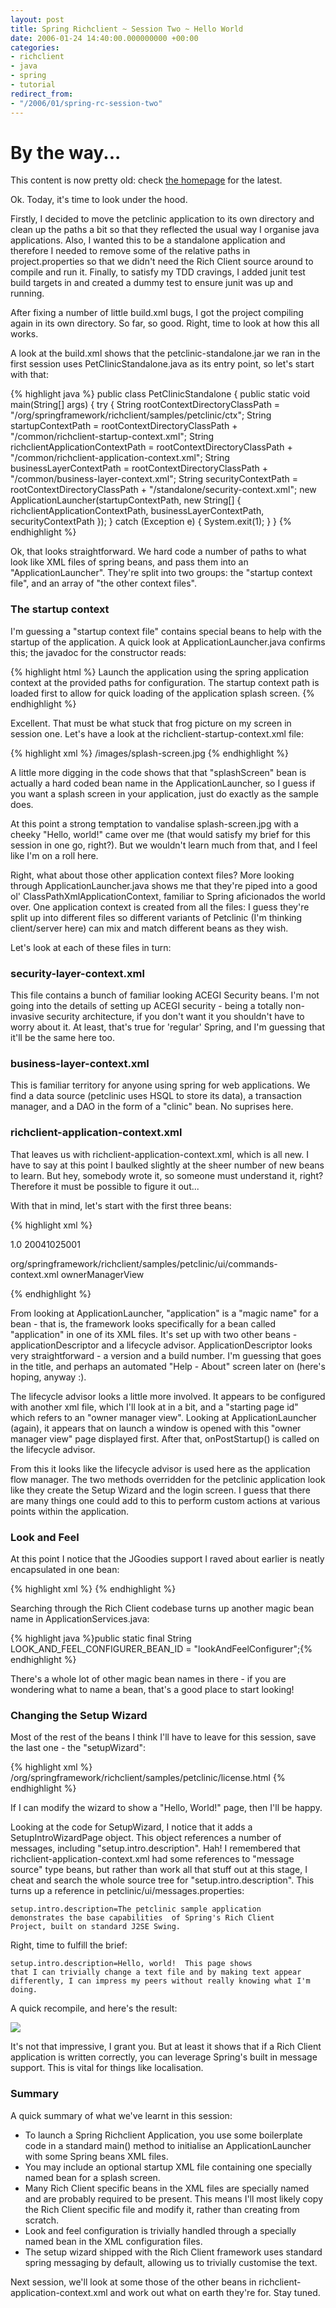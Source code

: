 ```yaml
---
layout: post
title: Spring Richclient ~ Session Two ~ Hello World
date: 2006-01-24 14:40:00.000000000 +00:00
categories:
- richclient
- java
- spring
- tutorial
redirect_from:
- "/2006/01/spring-rc-session-two"
---
```

<div class='alert'><h1>By the way...</h1><p>This content is now pretty old: check <a href='/'>the homepage</a> for the latest.</p></div>
          
<p>Ok. Today, it's time to look under the hood.</p>
<p>Firstly, I decided to move the petclinic application to its own directory and clean up the paths a bit so that they reflected the usual way I organise java applications. Also, I wanted this to be a standalone application and therefore I needed to remove some of the relative paths in project.properties so that we didn't need the Rich Client source around to compile and run it. Finally, to satisfy my TDD cravings, I added junit test build targets in and created a dummy test to ensure junit was up and running. </p>
<p>After fixing a number of little build.xml bugs, I got the project compiling again in its own directory. So far, so good. Right, time to look at how this all works. </p>
<p>A look at the build.xml shows that the petclinic-standalone.jar we ran in the first session uses PetClinicStandalone.java as its entry point, so let's start with that:</p>
<p>{% highlight java %}
public class PetClinicStandalone {
    public static void main(String[] args) {
        try {
            String rootContextDirectoryClassPath = "/org/springframework/richclient/samples/petclinic/ctx";
            String startupContextPath = rootContextDirectoryClassPath + "/common/richclient-startup-context.xml";
            String richclientApplicationContextPath = rootContextDirectoryClassPath
                    + "/common/richclient-application-context.xml";
            String businessLayerContextPath = rootContextDirectoryClassPath + "/common/business-layer-context.xml";
            String securityContextPath = rootContextDirectoryClassPath + "/standalone/security-context.xml";
            new ApplicationLauncher(startupContextPath, new String[] { richclientApplicationContextPath,
                    businessLayerContextPath, securityContextPath });
        } catch (Exception e) {
            System.exit(1);
        }
}
{% endhighlight %}</p>
<p>Ok, that looks straightforward. We hard code a number of paths to what look like XML files of spring beans, and pass them into an "ApplicationLauncher". They're split into two groups: the "startup context file", and an array of "the other context files".</p>
<h3>The startup context</h3>
<p>I'm guessing a "startup context file" contains special beans to help with the startup of the application. A quick look at ApplicationLauncher.java confirms this; the javadoc for the constructor reads:</p>
<p>{% highlight html %}
Launch the application using the spring application context
at the provided paths for configuration. The startup context
path is loaded first to allow for quick loading of the
application splash screen.
{% endhighlight %}</p>
<p>Excellent. That must be what stuck that frog picture on my screen in session one. Let's have a look at the richclient-startup-context.xml file:</p>
<p>{% highlight xml %}
  <beans>
    <bean id="splashScreen" class="org.springframework.richclient.application.SplashScreen" singleton="false">
      <property name="imageResourcePath">
        <value>/images/splash-screen.jpg</value>
      </property>
    </bean>
  </beans>
{% endhighlight %}</p>
<p>A little more digging in the code shows that that "splashScreen" bean is actually a hard coded bean name in the ApplicationLauncher, so I guess if you want a splash screen in your application, just do exactly as the sample does.</p>
<p>At this point a strong temptation to vandalise splash-screen.jpg with a cheeky "Hello, world!" came over me (that would satisfy my brief for this session in one go, right?). But we wouldn't learn much from that, and I feel like I'm on a roll here. </p>
<p>Right, what about those other application context files? More looking through ApplicationLauncher.java shows me that they're piped into a good ol' ClassPathXmlApplicationContext, familiar to Spring aficionados the world over. One application context is created from all the files: I guess they're split up into different files so different variants of Petclinic (I'm thinking client/server here) can mix and match different beans as they wish.</p>
<p>Let's look at each of these files in turn: </p>
<h3>security-layer-context.xml</h3>
<p>This file contains a bunch of familiar looking ACEGI Security beans. I'm not going into the details of setting up ACEGI security - being a totally non-invasive security architecture, if you don't want it you shouldn't have to worry about it. At least, that's true for 'regular' Spring, and I'm guessing that it'll be the same here too.</p>
<h3>business-layer-context.xml</h3>
<p>This is familiar territory for anyone using spring for web applications. We find a data source (petclinic uses HSQL to store its data), a transaction manager, and a DAO in the form of a "clinic" bean. No suprises here.</p>
<h3>richclient-application-context.xml</h3>
<p>That leaves us with richclient-application-context.xml, which is all new. I have to say at this point I baulked slightly at the sheer number of new beans to learn. But hey, somebody wrote it, so someone must understand it, right? Therefore it must be possible to figure it out... </p>
<p>With that in mind, let's start with the first three beans:</p>
{% highlight xml %}
<p>
  <bean id="application"
    class="org.springframework.richclient.application.Application">
    <constructor-arg index="0">
      <ref bean="applicationDescriptor"/>
    </constructor-arg>
    <constructor-arg index="1">
      <ref bean="petclinicLifecycleAdvisor"/>
    </constructor-arg>
  </bean></p>
  <p>
  <bean id="applicationDescriptor" class="org.springframework.richclient.application.support.DefaultApplicationDescriptor">
    <property name="version">
      <value>1.0</value>
    </property>
    <property name="buildId">
      <value>20041025001</value>
    </property>
  </bean>
  </p>
  <p>
    <bean id="petclinicLifecycleAdvisor"
    class="org.springframework.richclient.samples.petclinic.PetClinicLifecycleAdvisor">
<property name="windowCommandBarDefinitions">
      <value>org/springframework/richclient/samples/petclinic/ui/commands-context.xml</value>
    </property>
<property name="startingPageId">
      <value>ownerManagerView</value>
    </property>
  </bean></p>
{% endhighlight %}
<p>From looking at ApplicationLauncher, "application" is a "magic name" for a bean - that is, the framework looks specifically for a bean called "application" in one of its XML files. It's set up with two other beans - applicationDescriptor and a lifecycle advisor. ApplicationDescriptor looks very straightforward - a version and a build number. I'm guessing that goes in the title, and perhaps an automated "Help - About" screen later on (here's hoping, anyway :).</p>
<p>The lifecycle advisor looks a little more involved. It appears to be configured with another xml file, which I'll look at in a bit, and a "starting page id" which refers to an "owner manager view". Looking at ApplicationLauncher (again), it appears that on launch a window is opened with this "owner manager view" page displayed first. After that, onPostStartup() is called on the lifecycle advisor. </p>
<p>From this it looks like the lifecycle advisor is used here as the application flow manager. The two methods overridden for the petclinic application look like they create the Setup Wizard and the login screen. I guess that there are many things one could add to this to perform custom actions at various points within the application.</p>
<h3>Look and Feel</h3>
<p>At this point I notice that the JGoodies support I raved about earlier is neatly encapsulated in one bean:</p>
<p>{% highlight xml %}
  <bean id="lookAndFeelConfigurer"
    class="org.springframework.richclient.application.config.JGoodiesLooksConfigurer">
<property name="popupDropShadowEnabled" value="false" />
<property name="theme">
      <bean class="com.jgoodies.looks.plastic.theme.ExperienceBlue"/>
    </property>
  </bean>
{% endhighlight %}</p>
<p>Searching through the Rich Client codebase turns up another magic bean name in ApplicationServices.java:</p>
<p>{% highlight java %}public static final String LOOK_AND_FEEL_CONFIGURER_BEAN_ID = "lookAndFeelConfigurer";{% endhighlight %}</p>
<p>There's a whole lot of other magic bean names in there - if you are wondering what to name a bean, that's a good place to start looking!</p>
<h3>Changing the Setup Wizard</h3>
<p>Most of the rest of the beans I think I'll have to leave for this session, save the last one - the "setupWizard":</p>
<p>{% highlight xml %}
  <bean id="setupWizard"
    class="org.springframework.richclient.application.setup.SetupWizard">
<property name="licenseTextLocation">
      <value>/org/springframework/richclient/samples/petclinic/license.html</value>
    </property>
  </bean>
{% endhighlight %}</p>
<p>If I can modify the wizard to show a "Hello, World!" page, then I'll be happy. </p>
<p>Looking at the code for SetupWizard, I notice that it adds a SetupIntroWizardPage object. This object references a number of messages, including "setup.intro.description". Hah! I remembered that richclient-application-context.xml had some references to "message source" type beans, but rather than work all that stuff out at this stage, I cheat and search the whole source tree for "setup.intro.description". This turns up a reference in petclinic/ui/messages.properties:</p>
<p><code>setup.intro.description=The petclinic sample application
demonstrates the base capabilities  of Spring's Rich Client
Project, built on standard J2SE Swing.</code></p>
<p>Right, time to fulfill the brief:</p>
<p><code>setup.intro.description=Hello, world!  This page shows
that I can trivially change a text file and by making text appear
differently, I can impress my peers without really knowing what I'm
doing.</code></p>
<p>A quick recompile, and here's the result:</p>
<p><img src="/files/spring-richclient-2-1.jpg"/></p>
<p>It's not that impressive, I grant you. But at least it shows that if a Rich Client application is written correctly, you can leverage Spring's built in message support. This is vital for things like localisation.</p>
<h3>Summary</h3>
<p>A quick summary of what we've learnt in this session:</p>
<ul>
<li>To launch a Spring Richclient Application, you use some boilerplate code in a standard main() method to initialise an ApplicationLauncher with some Spring beans XML files.</li>
<li>You may include an optional startup XML file containing one specially named bean for a splash screen.</li>
<li>Many Rich Client specific beans in the XML files are specially named and are probably required to be present. This means I'll most likely copy the Rich Client specific file and modify it, rather than creating from scratch.</li>
<li>Look and feel configuration is trivially handled through a specially named bean in the XML configuration files.</li>
<li>The setup wizard shipped with the Rich Client framework uses standard spring messaging by default, allowing us to trivially customise the text.</li>
</ul>
<p>Next session, we'll look at some those of the other beans in richclient-application-context.xml and work out what on earth they're for. Stay tuned.</p>
